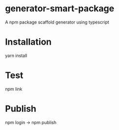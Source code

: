 # generator-smart-package
A npm package scaffold generator using typescript

# Installation

yarn install

# Test

npm link

# Publish

npm login -> npm publish
